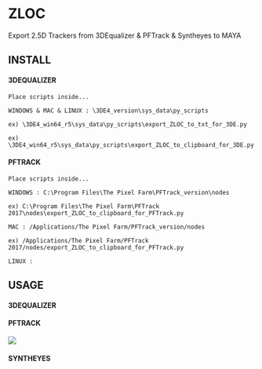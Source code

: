 # ZLOC
Export 2.5D Trackers from 3DEqualizer & PFTrack & Syntheyes to MAYA

## INSTALL

#### 3DEQUALIZER

```
Place scripts inside...

WINDOWS & MAC & LINUX : \3DE4_version\sys_data\py_scripts

ex) \3DE4_win64_r5\sys_data\py_scripts\export_ZLOC_to_txt_for_3DE.py

ex) \3DE4_win64_r5\sys_data\py_scripts\export_ZLOC_to_clipboard_for_3DE.py
```

#### PFTRACK

```
Place scripts inside...

WINDOWS : C:\Program Files\The Pixel Farm\PFTrack_version\nodes

ex) C:\Program Files\The Pixel Farm\PFTrack 2017\nodes\export_ZLOC_to_clipboard_for_PFTrack.py

MAC : /Applications/The Pixel Farm/PFTrack_version/nodes

ex) /Applications/The Pixel Farm/PFTrack 2017/nodes/export_ZLOC_to_clipboard_for_PFTrack.py

LINUX :
```

## USAGE

#### 3DEQUALIZER

#### PFTRACK

![](https://github.com/kohyuk91/ZLOC/blob/master/doc/export_ZLOC_to_CLIPBOARD_for_PFTRACK.png)

#### SYNTHEYES

